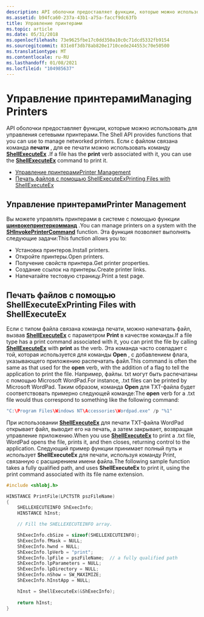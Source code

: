 ```yaml
---
description: API оболочки предоставляет функции, которые можно использовать для управления сетевыми принтерами. Если с файлом связана команда печати, для ее печати можно использовать команду ShellExecuteEx.
ms.assetid: b94fca60-237a-43b1-a75a-faccf9dc63fb
title: Управление принтерами
ms.topic: article
ms.date: 05/31/2018
ms.openlocfilehash: 73e9625fbe17c0dd350a10c0c71dcd5332fb9154
ms.sourcegitcommit: 831e8f3db78ab820e1710cede244553c70e50500
ms.translationtype: MT
ms.contentlocale: ru-RU
ms.lasthandoff: 01/08/2021
ms.locfileid: "104985637"
---
```

# <a name="managing-printers"></a><span data-ttu-id="05933-104">Управление принтерами</span><span class="sxs-lookup"><span data-stu-id="05933-104">Managing Printers</span></span>

<span data-ttu-id="05933-105">API оболочки предоставляет функции, которые можно использовать для управления сетевыми принтерами.</span><span class="sxs-lookup"><span data-stu-id="05933-105">The Shell API provides functions that you can use to manage networked printers.</span></span> <span data-ttu-id="05933-106">Если с файлом связана команда **печати** , для ее печати можно использовать команду [**ShellExecuteEx**](/windows/desktop/api/Shellapi/nf-shellapi-shellexecuteexa) .</span><span class="sxs-lookup"><span data-stu-id="05933-106">If a file has the **print** verb associated with it, you can use the [**ShellExecuteEx**](/windows/desktop/api/Shellapi/nf-shellapi-shellexecuteexa) command to print it.</span></span>

-   [<span data-ttu-id="05933-107">Управление принтерами</span><span class="sxs-lookup"><span data-stu-id="05933-107">Printer Management</span></span>](#printer-management)
-   [<span data-ttu-id="05933-108">Печать файлов с помощью ShellExecuteEx</span><span class="sxs-lookup"><span data-stu-id="05933-108">Printing Files with ShellExecuteEx</span></span>](#printing-files-with-shellexecuteex)

## <a name="printer-management"></a><span data-ttu-id="05933-109">Управление принтерами</span><span class="sxs-lookup"><span data-stu-id="05933-109">Printer Management</span></span>

<span data-ttu-id="05933-110">Вы можете управлять принтерами в системе с помощью функции [**шинвокепринтеркомманд**](/windows/desktop/api/Shellapi/nf-shellapi-shinvokeprintercommanda) .</span><span class="sxs-lookup"><span data-stu-id="05933-110">You can manage printers on a system with the [**SHInvokePrinterCommand**](/windows/desktop/api/Shellapi/nf-shellapi-shinvokeprintercommanda) function.</span></span> <span data-ttu-id="05933-111">Эта функция позволяет выполнять следующие задачи:</span><span class="sxs-lookup"><span data-stu-id="05933-111">This function allows you to:</span></span>

-   <span data-ttu-id="05933-112">Установка принтеров.</span><span class="sxs-lookup"><span data-stu-id="05933-112">Install printers.</span></span>
-   <span data-ttu-id="05933-113">Откройте принтеры.</span><span class="sxs-lookup"><span data-stu-id="05933-113">Open printers.</span></span>
-   <span data-ttu-id="05933-114">Получение свойств принтера.</span><span class="sxs-lookup"><span data-stu-id="05933-114">Get printer properties.</span></span>
-   <span data-ttu-id="05933-115">Создание ссылок на принтеры.</span><span class="sxs-lookup"><span data-stu-id="05933-115">Create printer links.</span></span>
-   <span data-ttu-id="05933-116">Напечатайте тестовую страницу.</span><span class="sxs-lookup"><span data-stu-id="05933-116">Print a test page.</span></span>

## <a name="printing-files-with-shellexecuteex"></a><span data-ttu-id="05933-117">Печать файлов с помощью ShellExecuteEx</span><span class="sxs-lookup"><span data-stu-id="05933-117">Printing Files with ShellExecuteEx</span></span>

<span data-ttu-id="05933-118">Если с типом файла связана команда печати, можно напечатать файл, вызвав [**ShellExecuteEx**](/windows/desktop/api/Shellapi/nf-shellapi-shellexecuteexa) с параметром **Print** в качестве команды.</span><span class="sxs-lookup"><span data-stu-id="05933-118">If a file type has a print command associated with it, you can print the file by calling [**ShellExecuteEx**](/windows/desktop/api/Shellapi/nf-shellapi-shellexecuteexa) with **print** as the verb.</span></span> <span data-ttu-id="05933-119">Эта команда часто совпадает с той, которая используется для команды **Open** , с добавлением флага, указывающего приложению распечатать файл.</span><span class="sxs-lookup"><span data-stu-id="05933-119">This command is often the same as that used for the **open** verb, with the addition of a flag to tell the application to print the file.</span></span> <span data-ttu-id="05933-120">Например, файлы. txt могут быть распечатаны с помощью Microsoft WordPad.</span><span class="sxs-lookup"><span data-stu-id="05933-120">For instance, .txt files can be printed by Microsoft WordPad.</span></span> <span data-ttu-id="05933-121">Таким образом, команда **Open** для TXT-файла будет соответствовать примерно следующей команде:</span><span class="sxs-lookup"><span data-stu-id="05933-121">The **open** verb for a .txt file would thus correspond to something like the following command:</span></span>


```C++
"C:\Program Files\Windows NT\Accessories\Wordpad.exe" /p "%1"
```



<span data-ttu-id="05933-122">При использовании [**ShellExecuteEx**](/windows/desktop/api/Shellapi/nf-shellapi-shellexecuteexa) для печати TXT-файла WordPad открывает файл, выводит его на печать, а затем закрывает, возвращая управление приложению.</span><span class="sxs-lookup"><span data-stu-id="05933-122">When you use [**ShellExecuteEx**](/windows/desktop/api/Shellapi/nf-shellapi-shellexecuteexa) to print a .txt file, WordPad opens the file, prints it, and then closes, returning control to the application.</span></span> <span data-ttu-id="05933-123">Следующий пример функции принимает полный путь и использует **ShellExecuteEx** для печати, используя команду Print, связанную с расширением имени файла.</span><span class="sxs-lookup"><span data-stu-id="05933-123">The following sample function takes a fully qualified path, and uses **ShellExecuteEx** to print it, using the print command associated with its file name extension.</span></span>


```C++
#include <shlobj.h>

HINSTANCE PrintFile(LPCTSTR pszFileName)
{
    SHELLEXECUTEINFO ShExecInfo;
    HINSTANCE hInst;

    // Fill the SHELLEXECUTEINFO array.

    ShExecInfo.cbSize = sizeof(SHELLEXECUTEINFO);
    ShExecInfo.fMask = NULL;
    ShExecInfo.hwnd = NULL;
    ShExecInfo.lpVerb = "print";
    ShExecInfo.lpFile = pszFileName;  // a fully qualified path
    ShExecInfo.lpParameters = NULL;
    ShExecInfo.lpDirectory = NULL;    
    ShExecInfo.nShow = SW_MAXIMIZE;
    ShExecInfo.hInstApp = NULL;

    hInst = ShellExecuteEx(&ShExecInfo);
    
    return hInst;
}
```



 

 




